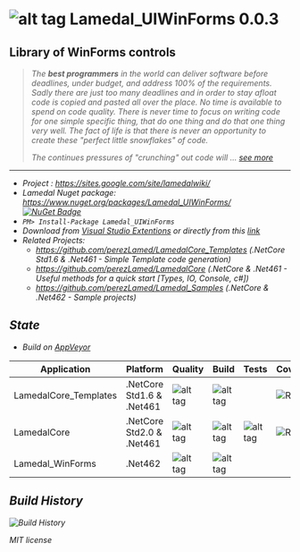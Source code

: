 # ![alt tag](https://github.com/perezLamed/LamedalCore/blob/master/pics/badges/LamedalSmall.png) Lamedal_UIWinForms 0.0.3
Library of WinForms controls
-------------------------------------------------------------------------------------
> <i> The **best programmers** in the world can deliver software before deadlines, under budget, 
> and address 100% of the requirements. Sadly there are just too many deadlines and in order 
> to stay afloat code is copied and pasted all over the place. No time is available to spend 
> on code quality. There is never time to focus on writing code for one simple specific thing, 
> that do one thing and do that one thing very well. The fact of life is that there is never 
> an opportunity to create these "perfect little snowflakes" of code. 
>
> The continues pressures of "crunching" out code will ... [see more](https://sites.google.com/site/lamedalwiki/)
--------------------------------------------------------------------------------------------
* Project : https://sites.google.com/site/lamedalwiki/
* Lamedal Nuget package: https://www.nuget.org/packages/Lamedal_UIWinForms/ [![NuGet Badge](https://buildstats.info/nuget/Lamedal_UIWinForms)](https://www.nuget.org/packages/Lamedal_UIWinForms/) 
* `PM> Install-Package Lamedal_UIWinForms`
* Download from [Visual Studio Extentions](https://marketplace.visualstudio.com/vsgallery/4520a77e-9044-4dab-861f-6163c5603c04) or directly from this [link](https://github.com/perezLamed/Lamedal_WinForms/blob/master/Documents/Lamedal_WinFormsControls.vsix)
* Related Projects:
  - https://github.com/perezLamed/LamedalCore_Templates (.NetCore Std1.6 & .Net461 - Simple Template code generation)
  - https://github.com/perezLamed/LamedalCore  (.NetCore & .Net461 - Useful methods for a quick start [Types, IO, Console, c#])
  - https://github.com/perezLamed/Lamedal_Samples (.NetCore & .Net462 - Sample projects)
  

## State
* Build on [AppVeyor](https://ci.appveyor.com/projects)

Application           |    Platform       | Quality       | Build                 |      Tests        | Coverage 
----------------------|-------------------|---------------|-----------------------|-------------------|-----------------------
LamedalCore_Templates |.NetCore Std1.6 & .Net461| ![alt tag](https://www.codefactor.io/repository/github/perezlamed/LamedalCore_Templates/badge)              |![alt tag](https://ci.appveyor.com/api/projects/status/keh56h0rdnv894d9?svg=true) |               | ![Result](https://rawgithub.com/perezLamed/LamedalCore_Templates/master/dotCover/badge_linecoverage.svg)
LamedalCore           |.NetCore Std2.0 & .Net461| ![alt tag](https://www.codefactor.io/repository/github/perezlamed/lamedalcore/badge)              |![alt tag](https://ci.appveyor.com/api/projects/status/5tt4c9sj7dpv5xx5?svg=true) | ![alt tag](https://ci.appveyor.com/api/projects/status/r64leqcijlqfj24h?svg=true) | ![Result](https://rawgithub.com/perezLamed/LamedalCore/master/dotCover/badge_linecoverage.svg)
Lamedal_WinForms      |.Net462| ![alt tag](https://www.codefactor.io/repository/github/perezlamed/Lamedal_WinForms/badge)              |![alt tag](https://ci.appveyor.com/api/projects/status/haxbe8sdqurfx15c?svg=true) |                |             

## Build History
![Build History](https://buildstats.info/appveyor/chart/perezLamed/lamedal-winforms-debug)

MIT license
